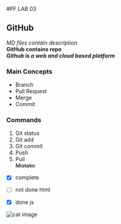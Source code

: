 #PF LAB 03
## GitHub
*MD files contain description* \
**GitHub contains repo**  \
***Github is a web and cloud based platform*** 
### Main Concepts
* Branch
* Pull Request
* Merge
* Commit
### Commands
1. Git status
2. Git add
3. Git commit
4. Push
5. Pull\
~~Mistake~~
- [x] complete
- [ ] not done html
- [x] done js 


![cat image](https://images.squarespace-cdn.com/content/v1/607f89e638219e13eee71b1e/1684821560422-SD5V37BAG28BURTLIXUQ/michael-sum-LEpfefQf4rU-unsplash.jpg)  
